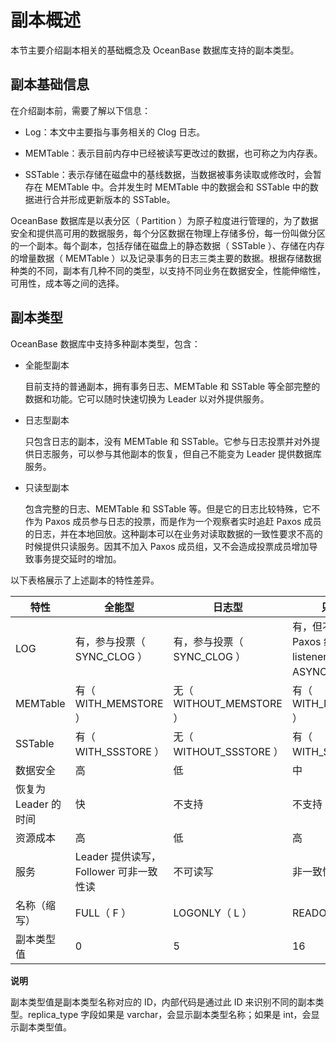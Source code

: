 副本概述
=========================

本节主要介绍副本相关的基础概念及 OceanBase 数据库支持的副本类型。

副本基础信息
---------------------------

在介绍副本前，需要了解以下信息：

* Log：本文中主要指与事务相关的 Clog 日志。

* MEMTable：表示目前内存中已经被读写更改过的数据，也可称之为内存表。

* SSTable：表示存储在磁盘中的基线数据，当数据被事务读取或修改时，会暂存在 MEMTable 中。合并发生时 MEMTable 中的数据会和 SSTable 中的数据进行合并形成更新版本的 SSTable。

OceanBase 数据库是以表分区（ Partition ）为原子粒度进行管理的，为了数据安全和提供高可用的数据服务，每个分区数据在物理上存储多份，每一份叫做分区的一个副本。每个副本，包括存储在磁盘上的静态数据（ SSTable ）、存储在内存的增量数据（ MEMTable ）以及记录事务的日志三类主要的数据。根据存储数据种类的不同，副本有几种不同的类型，以支持不同业务在数据安全，性能伸缩性，可用性，成本等之间的选择。

副本类型
-------------------------

OceanBase 数据库中支持多种副本类型，包含：

* 全能型副本

  目前支持的普通副本，拥有事务日志、MEMTable 和 SSTable 等全部完整的数据和功能。它可以随时快速切换为 Leader 以对外提供服务。
  
* 日志型副本

  只包含日志的副本，没有 MEMTable 和 SSTable。它参与日志投票并对外提供日志服务，可以参与其他副本的恢复，但自己不能变为 Leader 提供数据库服务。
  
* 只读型副本

  包含完整的日志、MEMTable 和 SSTable 等。但是它的日志比较特殊，它不作为 Paxos 成员参与日志的投票，而是作为一个观察者实时追赶 Paxos 成员的日志，并在本地回放。这种副本可以在业务对读取数据的一致性要求不高的时候提供只读服务。因其不加入 Paxos 成员组，又不会造成投票成员增加导致事务提交延时的增加。
  
以下表格展示了上述副本的特性差异。

|       特性       |             全能型              |          日志型          |                   只读型                    |
|----------------|------------------------------|-----------------------|------------------------------------------|
| LOG            | 有，参与投票（ SYNC_CLOG ）          | 有，参与投票（ SYNC_CLOG ）   | 有，但不属于 Paxos 组，只是 listener（ ASYNC_CLOG ） |
| MEMTable       | 有（ WITH_MEMSTORE ）           | 无（ WITHOUT_MEMSTORE ） | 有（ WITH_MEMSTORE ）                       |
| SSTable        | 有（ WITH_SSSTORE ）            | 无（ WITHOUT_SSSTORE ）  | 有（ WITH_SSSTORE ）                        |
| 数据安全           | 高                            | 低                     | 中                                        |
| 恢复为 Leader 的时间 | 快                            | 不支持                   | 不支持                                      |
| 资源成本           | 高                            | 低                     | 高                                        |
| 服务             | Leader 提供读写， Follower 可非一致性读 | 不可读写                  | 非一致性读                                    |
| 名称（缩写）         | FULL（ F ）                    | LOGONLY（ L ）          | READONLY（ R ）                            |
| 副本类型值          | 0                            | 5                     | 16                                       |

**说明**

副本类型值是副本类型名称对应的 ID，内部代码是通过此 ID 来识别不同的副本类型。replica_type 字段如果是 varchar，会显示副本类型名称；如果是 int，会显示副本类型值。
